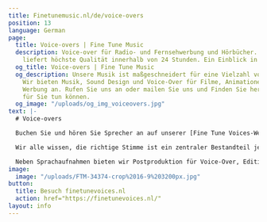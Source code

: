 ```yaml
---
title: Finetunemusic.nl/de/voice-overs
position: 13
language: German
page:
  title: Voice-overs | Fine Tune Music
  description: Voice-over für Radio- und Fernsehwerbung und Hörbücher. Fine Tune Music
    liefert höchste Qualität innerhalb von 24 Stunden. Ein Einblick in unser Portfolio.
  og_title: Voice-overs | Fine Tune Music
  og_description: Unsere Musik ist maßgeschneidert für eine Vielzahl von Projekten.
    Wir bieten Musik, Sound Design und Voice-Over für Filme, Animationen, Games und
    Werbung an. Rufen Sie uns an oder mailen Sie uns und Finden Sie heraus, was wir
    für Sie tun können.
  og_image: "/uploads/og_img_voiceovers.jpg"
text: |-
  # Voice-overs

  Buchen Sie und hören Sie Sprecher an auf unserer [Fine Tune Voices-Website](Fine Tune Voices-Website). Wir haben für jede Produktion die richtige Stimme.

  Wir alle wissen, die richtige Stimme ist ein zentraler Bestandteil jeder Jingle, Radio- oder Fernsehwerbung. Unser Coaching sowie die fachmännische Auswahl der am besten geeigneten Stimme aus unserem Pool von Synchronsprechern ermöglichen die effektive Weitergabe Ihrer Botschaft an Zuschauer und Zuhörer. Wir arbeiten mit mehr als 150 professionellen Synchronsprechern/innen aus verschiedenen Ländern - jede/r einzelne mit individuellem Charakter und Persönlichkeit. Ob frische kommerzielle Stimme oder warme Erzählstimme - wir bieten für jedes Projekt die perfekte Stimme.

  Neben Sprachaufnahmen bieten wir Postproduktion für Voice-Over, Editing und Mixing an. Wir bieten die passende Overvoice Lösung für Ihre Audiovisuelle Produktion. Auf Wunsch komponieren wir passende Musik und fertigen Produktionen durch Sounddesign an. Von der Aufnahme zum fertigen Mix - alles aus einer Hand.
image:
  image: "/uploads/FTM-34374-crop%2016-9%203200px.jpg"
button:
  title: Besuch finetunevoices.nl
  action: href="https://finetunevoices.nl/"
layout: info
---
```



